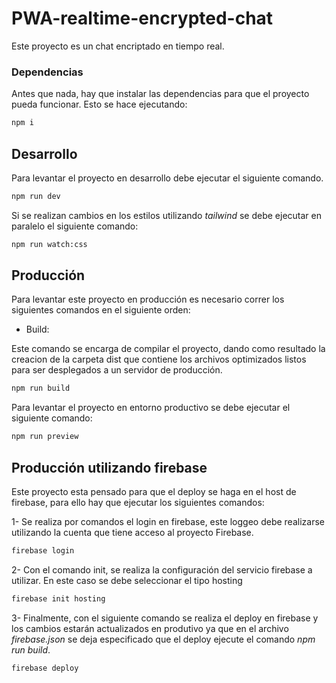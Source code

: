 # PWA-realtime-encrypted-chat

Este proyecto es un chat encriptado en tiempo real. 

### Dependencias

Antes que nada, hay que instalar las dependencias para que el proyecto pueda funcionar. Esto se hace ejecutando:

~~~bash
npm i
~~~

## Desarrollo

Para levantar el proyecto en desarrollo debe ejecutar el siguiente comando.

~~~bash
npm run dev
~~~

Si se realizan cambios en los estilos utilizando _tailwind_ se debe ejecutar en paralelo el siguiente comando:

~~~bash
npm run watch:css
~~~

## Producción

Para levantar este proyecto en producción es necesario correr los siguientes comandos en el siguiente orden:

* Build:

Este comando se encarga de compilar el proyecto, dando como resultado la creacion de la carpeta dist que contiene los archivos optimizados listos para ser desplegados a un servidor de producción.

~~~bash
npm run build
~~~

Para levantar el proyecto en entorno productivo se debe ejecutar el siguiente comando:

~~~bash
npm run preview
~~~

## Producción utilizando firebase

Este proyecto esta pensado para que el deploy se haga en el host de firebase, para ello hay que ejecutar los siguientes comandos:

1- Se realiza por comandos el login en firebase, este loggeo debe realizarse utilizando la cuenta que tiene acceso al proyecto Firebase.

~~~bash
firebase login
~~~

2- Con el comando init, se realiza la configuración del servicio firebase a utilizar. En este caso se debe seleccionar el tipo hosting

~~~bash
firebase init hosting
~~~

3- Finalmente, con el siguiente comando se realiza el deploy en firebase y los cambios estarán actualizados en produtivo ya que en el archivo _firebase.json_ se deja especificado que el deploy ejecute el comando _npm run build_.

~~~bash
firebase deploy
~~~
